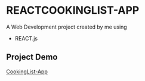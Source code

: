 # REACTCOOKINGLIST-APP

A Web Development project created by me using

* REACT.js


## Project Demo
[CookingList-App](https://shennyj.github.io/reactcookinglist/)